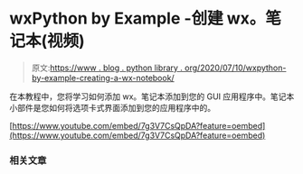 # wxPython by Example -创建 wx。笔记本(视频)

> 原文:[https://www . blog . python library . org/2020/07/10/wxpython-by-example-creating-a-wx-notebook/](https://www.blog.pythonlibrary.org/2020/07/10/wxpython-by-example-creating-a-wx-notebook/)

在本教程中，您将学习如何添加 wx。笔记本添加到您的 GUI 应用程序中。笔记本小部件是您如何将选项卡式界面添加到您的应用程序中的。

[https://www.youtube.com/embed/7g3V7CsQpDA?feature=oembed](https://www.youtube.com/embed/7g3V7CsQpDA?feature=oembed)

### 相关文章